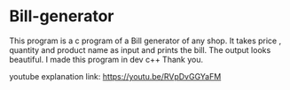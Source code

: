 # Bill-generator
This program is a c program of a Bill generator of any shop. It takes price , quantity and product name as input and prints the bill. The output looks beautiful. I made this program in dev c++ Thank you.

youtube explanation link: https://youtu.be/RVpDvGGYaFM
